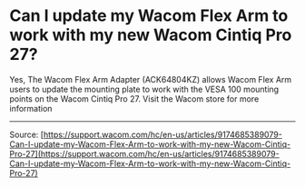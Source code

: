 # Can I update my Wacom Flex Arm to work with my new Wacom Cintiq Pro 27?

Yes, The Wacom Flex Arm Adapter (ACK64804KZ) allows Wacom Flex Arm users to update the mounting plate to work with the VESA 100 mounting points on the Wacom Cintiq Pro 27. Visit the Wacom store for more information

---
Source: [https://support.wacom.com/hc/en-us/articles/9174685389079-Can-I-update-my-Wacom-Flex-Arm-to-work-with-my-new-Wacom-Cintiq-Pro-27](https://support.wacom.com/hc/en-us/articles/9174685389079-Can-I-update-my-Wacom-Flex-Arm-to-work-with-my-new-Wacom-Cintiq-Pro-27)
